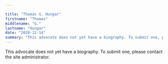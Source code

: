 ```yaml
---

title: "Thomas G. Hungar"
firstname: "Thomas"
middlename: "G."
lastname: "Hungar"
date: "2020-12-14"
summary: "This advocate does not yet have a biography. To submit one, please contact the site administrator."
---
```

This advocate does not yet have a biography. To submit one, please contact the site administrator.

